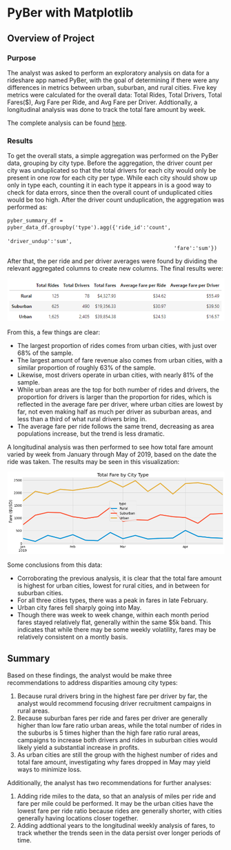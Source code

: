 # PyBer with Matplotlib

## Overview of Project

### Purpose

The analyst was asked to perform an exploratory analysis on data for a rideshare app named PyBer, with the goal of determining if there were any differences in metrics between urban, suburban, and rural cities. Five key metrics were calculated for the overall data: Total Rides, Total Drivers, Total Fares($), Avg Fare per Ride, and Avg Fare per Driver. Addtionally, a longitudinal analysis was done to track the total fare amount by week.

The complete analysis can be found [here](https://github.com/cbeckler/pyber_analysis/blob/main/PyBer_Challenge.ipynb).

### Results

To get the overall stats, a simple aggregation was performed on the PyBer data, grouping by city type. Before the aggregation, the driver count per city was unduplicated so that the total drivers for each city would only be present in one row for each city per type. While each city should show up only in type each, counting it in each type it appears in is a good way to check for data errors, since then the overall count of unduplicated cities would be too high. After the driver count unduplication, the aggregation was performed as:

```
pyber_summary_df = pyber_data_df.groupby('type').agg({'ride_id':'count',
                                                      'driver_undup':'sum',
                                                      'fare':'sum'})
```
After that, the per ride and per driver averages were found by dividing the relevant aggregated columns to create new columns. The final results were:

![PyBer Summary Results](https://github.com/cbeckler/pyber_analysis/blob/main/Resources/summary_results.png)

From this, a few things are clear:
* The largest proportion of rides comes from urban cities, with just over 68% of the sample.
* The largest amount of fare revenue also comes from urban cities, with a similar proportion of roughly 63% of the sample.
* Likewise, most drivers operate in urban cities, with nearly 81% of the sample.
* While urban areas are the top for both number of rides and drivers, the proportion for drivers is larger than the proportion for rides, which is reflected in the average fare per driver, where urban cities are lowest by far, not even making half as much per driver as suburban areas, and less than a third of what rural drivers bring in.
* The average fare per ride follows the same trend, decreasing as area populations increase, but the trend is less dramatic.

A longitudinal analysis was then performed to see how total fare amount varied by week from January through May of 2019, based on the date the ride was taken. The results may be seen in this visualization:

![Total Fare by City Type line chart](https://github.com/cbeckler/pyber_analysis/blob/main/analysis/PyBer_fare_summary.png)

Some conclusions from this data:
* Corroborating the previous analysis, it is clear that the total fare amount is highest for urban cities, lowest for rural cities, and in between for suburban cities.
* For all three cities types, there was a peak in fares in late February. 
* Urban city fares fell sharply going into May.
* Though there was week to week change, within each month period fares stayed relatively flat, generally within the same $5k band. This indicates that while there may be some weekly volatility, fares may be relatively consistent on a montly basis.

## Summary

Based on these findings, the analyst would be make three recommendations to address disparities amoung city types:
1. Because rural drivers bring in the highest fare per driver by far, the analyst would recommend focusing driver recruitment campaigns in rural areas.
2. Because suburban fares per ride and fares per driver are generally higher than low fare ratio urban areas, while the total number of rides in the suburbs is 5 times higher than the high fare ratio rural areas, campaigns to increase both drivers and rides in suburban cities would likely yield a substantial increase in profits.
3. As urban cities are still the group with the highest number of rides and total fare amount, investigating why fares dropped in May may yield ways to minimize loss. 

Additionally, the analyst has two recommendations for further analyses:
1. Adding ride miles to the data, so that an analysis of miles per ride and fare per mile could be performed. It may be the urban cities have the lowest fare per ride ratio because rides are generally shorter, with cities generally having locations closer together.
2. Adding addtional years to the longitudinal weekly analysis of fares, to track whether the trends seen in the data persist over longer periods of time.
